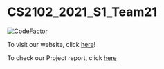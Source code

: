 # CS2102_2021_S1_Team21

[![CodeFactor](https://www.codefactor.io/repository/github/cs2102-2021-s1-team21/cs2102_2021_s1_team21/badge?s=c486ad3727f02e8e854f325b913aa8bd9d801477)](https://www.codefactor.io/repository/github/cs2102-2021-s1-team21/cs2102_2021_s1_team21)

To visit our website, click [here](https://petcaringservices-group21.herokuapp.com/)!

To check our Project report, click [here](https://github.com/CS2102-2021-S1-Team21/CS2102_2021_S1_Team21/blob/master/docs/Group_21_Final_Report.pdf)
